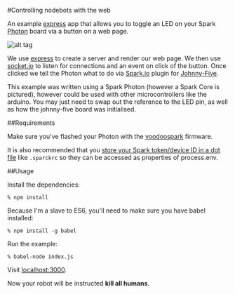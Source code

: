 #Controlling nodebots with the web

An example [express](http://expressjs.com/ "express") app that allows you to toggle an LED on your
Spark [Photon](https://store.particle.io/ "Get a Photon!") board via a button on a web page.  

![alt tag](https://github.com/chrisbuttery/nodebot-with-express-and-spark-io/blob/master/photon.png)

We use [express](http://expressjs.com/ "express") to create a server and render our web page. We
then use [socket.io](http://socket.io/ "socket.io") to listen for connections and an event on click
of the button. Once clicked we tell the Photon what to do via  [Spark.io](https://github.com/rwaldron/spark-io "Spark.io plugin for Johnny-Five") plugin for [Johnny-Five]("https://github.com/rwaldron/johnny-five" "Johnny-Five").

This example was written using a Spark Photon (however a Spark Core is pictured), however could be used
with other microcontrollers like the arduino. You may just need to swap
out the reference to the LED pin, as well as how the johnny-five board
was initialised.

##Requirements

Make sure you've flashed your Photon with the [voodoospark](https://github.com/voodootikigod/voodoospark "voodoospark") firmware.

It is also recommended that you [store your Spark token/device ID in a dot file](https://github.com/rwaldron/spark-io#getting-started) like `.sparckrc` so they can be accessed as properties of process.env.

##Usage

Install the dependencies:

```
% npm install
```

Because I'm a slave to ES6, you'll need to make sure you have
babel installed:

```
% npm install -g babel
```

Run the example:

```
% babel-node index.js
```

Visit [localhost:3000](localhost:3000).

Now your robot will be instructed **kill all humans**.
